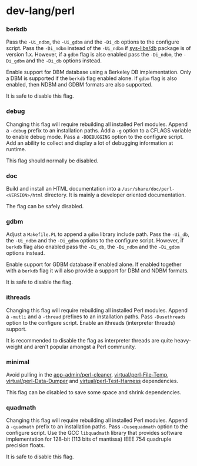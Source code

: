 # dev-lang/perl

### berkdb
Pass the `-Ui_ndbm`, the `-Ui_gdbm` and the `-Di_db` options to the configure script. Pass the `-Di_ndbm` instead of the `-Ui_ndbm` if [sys-libs/db](../sys-libs/db.md) package is of version 1.x. However, if a `gdbm` flag is also enabled pass the `-Di_ndbm`, the `-Di_gdbm` and the `-Di_db` options instead.

Enable support for DBM database using a Berkeley DB implementation. Only a DBM is supported if the `berkdb` flag enabled alone. If `gdbm` flag is also enabled, then NDBM and GDBM formats are also supported.

It is safe to disable this flag.

### debug
Changing this flag will require rebuilding all installed Perl modules. Append a `-debug` prefix to an installation paths. Add a `-g` option to a CFLAGS variable to enable debug mode. Pass a `-DDEBUGGING` option to the configure script. Add an ability to collect and display a lot of debugging information at runtime.

This flag should normally be disabled.

### doc
Build and install an HTML documentation into a `/usr/share/doc/perl-<VERSION>/html` directory. It is mainly a developer oriented documentation.

The flag can be safely disabled.

### gdbm
Adjust a `Makefile.PL` to append a `gdbm` library include path. Pass the `-Ui_db`, the `-Ui_ndbm` and the `-Di_gdbm` options to the configure script. However, if `berkdb` flag also enabled pass the `-Di_db`, the `-Di_ndbm` and the `-Di_gdbm` options instead.

Enable support for GDBM database if enabled alone. If enabled together with a `berkdb` flag it will also provide a support for DBM and NDBM formats.

It is safe to disable the flag.

### ithreads
Changing this flag will require rebuilding all installed Perl modules. Append a `-mutli` and a `-thread` prefixes to an installation paths. Pass `-Dusethreads` option to the configure script. Enable an ithreads (interpreter threads) support.

It is recommended to disable the flag as interpreter threads are quite heavy-weight and aren't popular amongst a Perl community.

### minimal
Avoid pulling in the [app-admin/perl-cleaner](../app-admin/perl-cleaner.md), [virtual/perl-File-Temp](../virtual/perl-File-Temp.md), [virtual/perl-Data-Dumper](../virtual/perl-Data-Dumper.md) and [virtual/perl-Test-Harness](../virtual/perl-Test-Harness.md) dependencies.

This flag can be disabled to save some space and shrink dependencies.

### quadmath
Changing this flag will require rebuilding all installed Perl modules. Append a `-quadmath` prefix to an installation paths. Pass `-Dusequadmath` option to the configure script. Use the GCC `libquadmath` library that provides software implementation for 128-bit (113 bits of mantissa) IEEE 754 quadruple precision floats.

It is safe to disable this flag.
